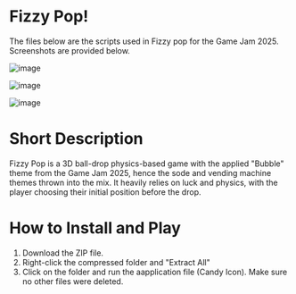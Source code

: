 # Fizzy Pop!
The files below are the scripts used in Fizzy pop for the Game Jam 2025. Screenshots are provided below.

![image](https://github.com/user-attachments/assets/3c7ef1bb-4a99-4f91-91ff-3c6f476423b9)

![image](https://github.com/user-attachments/assets/afd2422c-d597-4efc-83c5-8c9d2dd3779c)

![image](https://github.com/user-attachments/assets/26f5f0b0-1387-46d2-92ee-fc92d789a797)

# Short Description
Fizzy Pop is a 3D ball-drop physics-based game with the applied "Bubble" theme from the Game Jam 2025, hence the sode and vending machine themes thrown into the mix. It heavily relies on luck and physics, with the player choosing their initial position before the drop.

# How to Install and Play
1. Download the ZIP file.
2. Right-click the compressed folder and "Extract All"
3. Click on the folder and run the aapplication file (Candy Icon). Make sure no other files were deleted.
